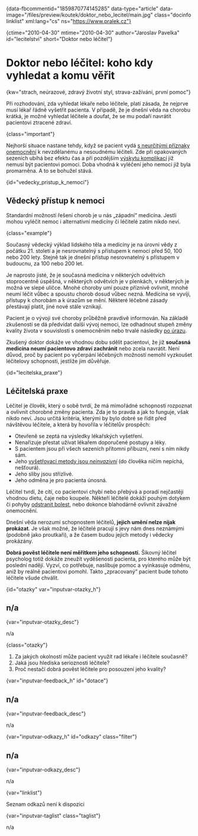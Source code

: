 
{data-fbcommentid="1859870774145285" data-type="article" data-image="/files/preview/koutek/doktor\_nebo\_lecitel/main.jpg" class="docinfo linklist" xml:lang="cs" ns="https://www.pralek.cz"}

{ctime="2010-04-30" mtime="2010-04-30" author="Jaroslav Pavelka" id="lecitelstvi" short="Doktor nebo léčitel"}

# Doktor nebo léčitel: koho kdy vyhledat a komu věřit

{kw="strach, neúrazové, zdravý životní styl, strava-zažívání, první pomoc"}

Při rozhodování, zda vyhledat lékaře nebo léčitele, platí zásada, že nejprve musí lékař řádně vyšetřit pacienta. V případě, že je dnešní věda na chorobu krátká, je možné vyhledat léčitele a doufat, že se mu podaří navrátit pacientovi ztracené zdraví. 

{class="important"}

Nejhorší situace nastane tehdy, když se pacient vydá [s neurčitými příznaky onemocnění][1] k nevzdělanému a nesoudnému léčiteli. Zde při opakovaných sezeních ubíhá bez efektu čas a při pozdějším [výskytu komplikací][1] již nemusí být pacientovi pomoci. Doba vhodná k vyléčení jeho nemoci již byla promarněna. A to se bohužel stává. 

{id="vedecky\_pristup\_k_nemoci"}

## Vědecký přístup k nemoci 

Standardní možností řešení chorob je u nás „západní“ medicína. Jestli mohou vyléčit nemoc i alternativní medicíny či léčitelé zatím nikdo neví. 

{class="example"}

Současný vědecký výklad lidského těla a medicíny je na úrovni vědy z počátku 21. století a je nesrovnatelný s přístupem k nemoci před 50, 100 nebo 200 lety. Stejně tak je dnešní přístup nesrovnatelný s přístupem v budoucnu, za 100 nebo 200 let. 

Je naprosto jisté, že je současná medicína v některých odvětvích stoprocentně úspěšná, v některých odvětvích je v plenkách, v některých je možná ve slepé uličce. Mnohé choroby umí pouze příznivě ovlivnit, mnohé neumí léčit vůbec a spoustu chorob dosud vůbec nezná. Medicína se vyvíjí, přístupy k chorobám a k úrazům se mění. Některé léčebné zásady přestávají platit, jiné nové stále vznikají. 

Pacient je o vývoji své choroby průběžně pravdivě informován. Na základě zkušeností se dá předvídat další vývoj nemoci, lze odhadnout stupeň změny kvality života v souvislosti s onemocněním nebo trvalé následky [po úrazu][2]. 

Zkušený doktor dokáže ve vhodnou dobu sdělit pacientovi, že již **současná medicína neumí pacientovo zdraví zachránit** nebo zcela navrátit. Není důvod, proč by pacient po vyčerpání léčebných možností nemohl vyzkoušet léčitelovy schopnosti, jestliže jim důvěřuje. 

{id="lecitelska_praxe"}

## Léčitelská praxe 

Léčitel je člověk, který o sobě tvrdí, že má mimořádné schopnosti rozpoznat a ovlivnit chorobné změny pacienta. Zda je to pravda a jak to funguje, však nikdo neví. Jsou určitá kritéria, kterými by bylo dobré se řídit před návštěvou léčitele, a která by hovořila v léčitelův prospěch: 

  * Otevřeně se zeptá na výsledky lékařských vyšetření. 
  * Nenařizuje přestat užívat lékařem doporučené postupy a léky. 
  * S pacientem jsou při všech sezeních přítomni příbuzní, není s ním nikdy sám. 
  * Jeho [vyšetřovací metody jsou _neinvazivní_][3] (do člověka ničím nepíchá, nešťourá). 
  * Jeho sliby jsou střízlivé. 
  * Jeho odměna je pro pacienta únosná. 

Léčitel tvrdí, že cítí, co pacientovi chybí nebo přebývá a poradí nejčastěji vhodnou dietu, čaje nebo koupele. Někteří léčitelé dokáží pouhým dotykem či pohyby [odstranit bolest][4], nebo dokonce blahodárně ovlivnit závažné onemocnění. 

Dnešní věda nerozumí schopnostem léčitelů, **jejich umění nelze nijak prokázat**. Je však možné, že léčitelé pracují s jevy nám dnes neznámými (podobně jako proutkaři), a že časem budou jejich metody i vědecky prokázány. 

**Dobrá pověst léčitele není měřítkem jeho schopností.** Šikovný léčitel psycholog totiž dokáže zneužít vyděšenosti pacienta, pro kterého může být poslední nadějí. Vyzví, co potřebuje, naslibuje pomoc a vyinkasuje odměnu, aniž by reálně pacientovi pomohl. Takto „zpracovaný“ pacient bude tohoto léčitele všude chválit. 

{id="otazky" var="inputvar-otazky_h"}

## n/a 

{var="inputvar-otazky_desc"}

n/a 

{class="otazky"}

  1. Za jakých okolností může pacient využít rad lékaře i léčitele současně? 
  2. Jaká jsou hlediska serioznosti léčitele? 
  3. Proč nestačí dobrá pověst léčitele pro posouzení jeho kvality? 

{var="inputvar-feedback_h" id="dotace"}

## n/a 

{var="inputvar-feedback_desc"}

n/a 

{var="inputvar-odkazy_h" id="odkazy" class="filter"}

## n/a 

{var="inputvar-odkazy_desc"}

n/a 

{var="linklist"}

Seznam odkazů není k dispozici 

{var="inputvar-taglist" class="taglist"}

n/a

 [1]: mytus_o_rakovine
 [2]: subduralni_hematom
 [3]: leky
 [4]: analgetika

